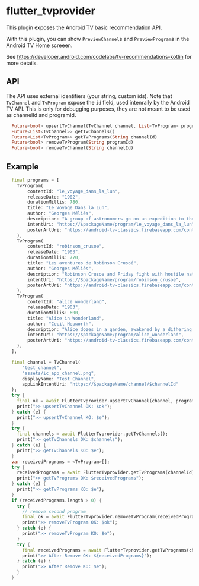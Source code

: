 # flutter_tvprovider

This plugin exposes the Android TV basic recommendation API.

With this plugin, you can show `PreviewChannel`s and `PreviewProgram`s in the Android TV Home screeen.

See https://developer.android.com/codelabs/tv-recommendations-kotlin for more details.

## API
The API uses external identifiers (your string, custom ids). Note that `TvChannel` and `TvProgram` expose the `id` field,
used intenrally by the Android TV API. This is only for debugging purposes, they are not meant to be used as channelId and programId.

```dart
  Future<bool> upsertTvChannel(TvChannel channel, List<TvProgram> programs, bool clearPrograms)
  Future<List<TvChannel>> getTvChannels()
  Future<List<TvProgram>> getTvPrograms(String channelId)
  Future<bool> removeTvProgram(String programId)
  Future<bool> removeTvChannel(String channelId)
```

## Example
```dart
  final programs = [
    TvProgram(
        contentId: "le_voyage_dans_la_lun",
        releaseDate: "1902",
        durationMillis: 780,
        title: "Le Voyage Dans la Lun",
        author: "Georges Méliès",
        description: "A group of astronomers go on an expedition to the Moon.",
        intentUri: "https://$packageName/program/le_voyage_dans_la_lun",
        posterArtUri: "https://android-tv-classics.firebaseapp.com/content/le_voyage_dans_la_lun/poster_art_le_voyage_dans_la_lun.jpg"
    ),
    TvProgram(
        contentId: "robinson_crusoe",
        releaseDate: "1903",
        durationMillis: 770,
        title: "Les aventures de Robinson Crusoé",
        author: "Georges Méliès",
        description: "Robinson Crusoe and Friday fight with hostile natives, and eventually retire to their jungle cottage to relax.",
        intentUri: "https://$packageName/program/robinson_crusoe",
        posterArtUri: "https://android-tv-classics.firebaseapp.com/content/robinson_crusoe/poster_art_robinson_crusoe.jpg"
    ),
    TvProgram(
        contentId: "alice_wonderland",
        releaseDate: "1903",
        durationMillis: 600,
        title: "Alice in Wonderland",
        author: "Cecil Hepworth",
        description: "Alice dozes in a garden, awakened by a dithering white rabbit in waistcoat with pocket watch. She follows him down a hole.",
        intentUri: "https://$packageName/program/alice_wonderland",
        posterArtUri: "https://android-tv-classics.firebaseapp.com/content/alice_wonderland/poster_art_alice_wonderland.jpg"
    ),
  ];

  final channel = TvChannel(
      "test_channel",
      "assets/ic_app_channel.png",
      displayName: "Test Channel",
      appLinkIntentUri: "https://$packageName/channel/$channelId"
  );
  try {
    final ok = await FlutterTvprovider.upsertTvChannel(channel, programs, false);
    print(">> upsertTvChannel OK: $ok");
  } catch (e) {
    print(">> upsertTvChannel KO: $e");
  }
  try {
    final channels = await FlutterTvprovider.getTvChannels();
    print(">> getTvChannels OK: $channels");
  } catch (e) {
    print(">> getTvChannels KO: $e");
  }
  var receivedPrograms = <TvProgram>[];
  try {
    receivedPrograms = await FlutterTvprovider.getTvPrograms(channelId);
    print(">> getTvPrograms OK: $receivedPrograms");
  } catch (e) {
    print(">> getTvPrograms KO: $e");
  }
  if (receivedPrograms.length > 0) {
    try {
      // remove second program
      final ok = await FlutterTvprovider.removeTvProgram(receivedPrograms[1].contentId!);
      print(">> removeTvProgram OK: $ok");
    } catch (e) {
      print(">> removeTvProgram KO: $e");
    }
    try {
      final receivedPrograms = await FlutterTvprovider.getTvPrograms(channelId);
      print(">> After Remove OK: ${receivedPrograms}");
    } catch (e) {
      print(">> After Remove KO: $e");
    }
  }
```
